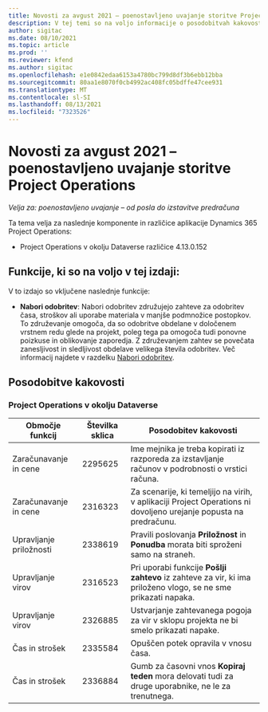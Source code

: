 ```yaml
---
title: Novosti za avgust 2021 – poenostavljeno uvajanje storitve Project Operations
description: V tej temi so na voljo informacije o posodobitvah kakovosti, ki so na razpolago v avgustovski (2021) izdaji poenostavljenega uvajanja storitve Project Operations.
author: sigitac
ms.date: 08/10/2021
ms.topic: article
ms.prod: ''
ms.reviewer: kfend
ms.author: sigitac
ms.openlocfilehash: e1e0842edaa6153a4780bc799d8df3b6ebb12bba
ms.sourcegitcommit: 80aa1e8070f0cb4992ac408fc05bdffe47cee931
ms.translationtype: MT
ms.contentlocale: sl-SI
ms.lasthandoff: 08/13/2021
ms.locfileid: "7323526"
---
```

# <a name="whats-new-august-2021---project-operations-lite-deployment"></a>Novosti za avgust 2021 – poenostavljeno uvajanje storitve Project Operations

_Velja za: poenostavljeno uvajanje – od posla do izstavitve predračuna_

Ta tema velja za naslednje komponente in različice aplikacije Dynamics 365 Project Operations:

  - Project Operations v okolju Dataverse različice 4.13.0.152

## <a name="features-included-in-this-release"></a>Funkcije, ki so na voljo v tej izdaji:

V to izdajo so vključene naslednje funkcije:

- **Nabori odobritev**: Nabori odobritev združujejo zahteve za odobritev časa, stroškov ali uporabe materiala v manjše podmnožice postopkov. To združevanje omogoča, da so odobritve obdelane v določenem vrstnem redu glede na projekt, poleg tega pa omogoča tudi ponovne poizkuse in oblikovanje zaporedja. Z združevanjem zahtev se povečata zanesljivost in sledljivost obdelave velikega števila odobritev. Več informacij najdete v razdelku [Nabori odobritev](../../approvals/approval-sets.md).

## <a name="quality-updates"></a>Posodobitve kakovosti

### <a name="project-operations-on-dataverse"></a>Project Operations v okolju Dataverse

| **Območje funkcij** | **Številka sklica** | **Posodobitev kakovosti** |
| --- | --- | --- |
| Zaračunavanje in cene | 2295625 | Ime mejnika je treba kopirati iz razporeda za izstavljanje računov v podrobnosti o vrstici računa. |
| Zaračunavanje in cene | 2316323 | Za scenarije, ki temeljijo na virih, v aplikaciji Project Operations ni dovoljeno urejanje popusta na predračunu. |
| Upravljanje priložnosti | 2338619 | Pravili poslovanja **Priložnost** in **Ponudba** morata biti sproženi samo na straneh. |
| Upravljanje virov | 2316523 | Pri uporabi funkcije **Pošlji zahtevo** iz zahteve za vir, ki ima priloženo vlogo, se ne sme prikazati napaka. |
| Upravljanje virov | 2326885 | Ustvarjanje zahtevanega pogoja za vir v sklopu projekta ne bi smelo prikazati napake. |
| Čas in strošek | 2335584 | Opuščen potek opravila v vnosu časa. |
| Čas in strošek | 2336884 | Gumb za časovni vnos **Kopiraj teden** mora delovati tudi za druge uporabnike, ne le za trenutnega. |
